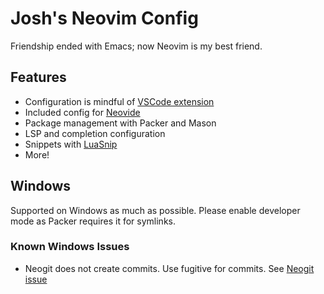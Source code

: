 # Josh's Neovim Config
Friendship ended with Emacs; now Neovim is my best friend.

## Features
- Configuration is mindful of [VSCode extension](https://marketplace.visualstudio.com/items?itemName=asvetliakov.vscode-neovim)
- Included config for [Neovide](https://neovide.dev/)
- Package management with Packer and Mason
- LSP and completion configuration
- Snippets with [LuaSnip](https://github.com/L3MON4D3/LuaSnip)
- More!

## Windows
Supported on Windows as much as possible.
Please enable developer mode as Packer requires it for symlinks.

### Known Windows Issues
- Neogit does not create commits. Use fugitive for commits.
See [Neogit issue](https://github.com/TimUntersberger/neogit/issues/424)
